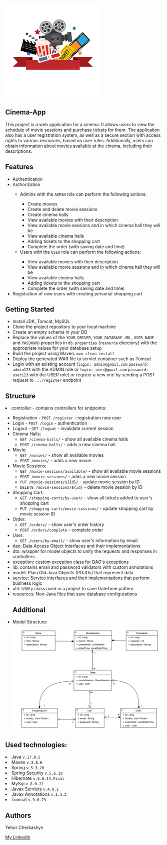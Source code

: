 ![Tux, the Linux mascot](/kisspng-cinema-film-director-tel.png)
## Cinema-App

This project is a web application for a cinema. 
It allows users to view the schedule of movie sessions and purchase tickets for them. 
The application also has a user registration system, 
as well as a secure section with access rights to various resources, based on user roles. 
Additionally, users can obtain information about movies available at the cinema, 
including their descriptions.

## Features

<ul>
<li>Authentication</li>
<li>Authorization</li>
    <ul>
        <li>Admins with the <code>ADMIN</code> role can perform the following actions:</li>
            <ul>
                <li>Create movies</li>
                <li>Create and delete movie sessions</li>
                <li>Create cinema halls</li>
                <li>View available movies with their description</li>
                <li>View available movie sessions and in which cinema hall they will be</li>
                <li>View available cinema halls</li>
                <li>Adding tickets to the shopping cart</li>
                <li>Complete the order (with saving date and time)</li>
            </ul>
        <li>Users with the <code>USER</code> role can perform the following actions:</li>
            <ul>
                <li>View available movies with their description</li>
                <li>View available movie sessions and in which cinema hall they will be</li>
                <li>View available cinema halls</li>
                <li>Adding tickets to the shopping cart</li>
                <li>Complete the order (with saving date and time)</li>
            </ul>
    </ul>
<li>Registration of new users with creating personal shopping cart</li>
</ul>

## Getting Started

<ul>
<li>Install JDK, Tomcat, MySQL</li>
<li>Clone the project repository to your local machine</li>
<li>Create an empty schema in your DB</li>
<li>Replace the values of the <code>YOUR_DRIVER</code>, <code>YOUR_DATABASE_URL</code>, 
<code>USER_NAME</code> and <code>PASSWORD</code> properties in <code>db.properties</code> 
(<code>resource</code> directory)
with the appropriate values for your database setup</li>
<li>Build the project using Maven: <code>mvn clean install</code></li>
<li>Deploy the generated WAR file to servlet container such as Tomcat</li>
<li>Login with an existing account (<code>login: admin@gmail.com</code> <code>password: admin123</code> 
with the ADMIN role or <code>login: user@gmail.com</code> <code>password: user123</code>
with the USER role) or register a new one by sending a POST request to <code>.../register</code> endpoint</li>
</ul>

## Structure

<li>controller - contains controllers for endpoints: </li>
    <ul>
        <li>Registration - <code>POST /register</code> - registration new user</li>
        <li>Login - <code>POST /login</code> - authentication</li>
        <li>Logout - <code>GET /logout</code> - invalidate current session</li>
        <li>Cinema Halls: 
            <ul>
                <li><code>GET /cinema-halls/</code> - show all available cinema halls</li>
                <li><code>POST /cinema-halls/</code> - adds a new cinema hall</li>
            </ul>
        <li>Movie: 
            <ul>
                <li><code>GET /movies/</code> - show all available movies</li>
                <li><code>POST /movies/</code> - adds a new movie</li>
            </ul>
        <li>Movie Sessions: 
            <ul>
                <li><code>GET /movie-sessions/available/</code> - show all available movie sessions</li>
                <li><code>POST /movie-sessions/</code> - adds a new movie session</li>
                <li><code>PUT /movie-sessions/${id}/</code> - update movie session by ID</li>
                <li><code>DELETE /movie-sessions/${id}</code> - delete movie session by ID</li>
            </ul>
        <li>Shopping Cart: 
            <ul>
                <li><code>GET /shopping-carts/by-user/</code> - show all tickets added to user's shopping cart</li>
                <li><code>PUT /shopping-carts/movie-sessions/</code> - update shopping cart by movie session ID</li>
            </ul>
        <li>Order: 
            <ul>
                <li><code>GET /orders/</code> - show user's order history</li>
                <li><code>POST /orders/complete</code> - complete order</li>
            </ul>
        <li>User: 
            <ul>
                <li><code>GET /users/by-email/</code> - show user's information by email</li>
            </ul>
<li>dao: Data Access Object interfaces and their implementations</li> 
<li>dto: wrapper for model objects to unify the requests and responses in controllers</li>
<li>exception: custom exception class for DAO's exceptions</li>
<li>lib: contains email and password validators with custom annotations</li>
<li>model: Plain Old Java Objects (POJOs) that represent data</li>
<li>service: Service interfaces and their implementations that perform business logic</li>
<li>util: Utility class used in a project to save DateTime pattern</li>
<li>resources: Non-Java files that save database configurations</li>

## Additional
<li>Model Structure:</li>

![Tux, the Linux mascot](/Model_Structure.png)
</ul>

## Used technologies:

<li>Java <code>v.17.0.5</code></li>
<li>Maven <code>v.3.8.6</code></li>
<li>Spring <code>v.5.3.20</code></li>
<li>Spring Security <code>v.5.6.10</code></li>
<li>Hibernate <code>v.5.6.14.Final</code></li>
<li>MySql <code>v.8.0.22</code></li>
<li>Javax Servlets <code>v.4.0.1</code></li>
<li>Javax Annotations <code>v.1.3.2</code></li>
<li>Tomcat <code>v.9.0.73</code></li>

## Authors

Yehor Cherkashyn

[My LinkedIn](https://www.linkedin.com/in/yehor-cherkashyn-19406b243/)
